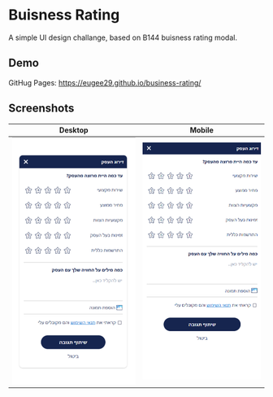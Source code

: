 # Buisness Rating

A simple UI design challange, based on B144 buisness rating modal.


## Demo

GitHug Pages: https://eugee29.github.io/business-rating/


## Screenshots

Desktop                    |  Mobile
:-------------------------:|:-------------------------:
![Desktop](/assets/screenshots/desktop.png)  |  ![Mobile](/assets/screenshots/mobile.png)

